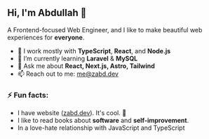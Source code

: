 ## Hi, I'm Abdullah 👋

A Frontend-focused Web Engineer, and I like to make beautiful web experiences for **everyone**.

- 🔭 I work mostly with **TypeScript**, **React**, and **Node.js**
- 🌱 I’m currently learning **Laravel** & **MySQL**
- 💬 Ask me about **React, Next.js, Astro, Tailwind**
- 📫 Reach out to me: [me@zabd.dev](mailto:me@zabd.dev)

### ⚡ **Fun facts**:

- I have website ([zabd.dev](https://www.zabd.dev)). It's cool. 🙂
- I like to read books about **software** and **self-improvement**.
- In a love-hate relationship with JavaScript and TypeScript
